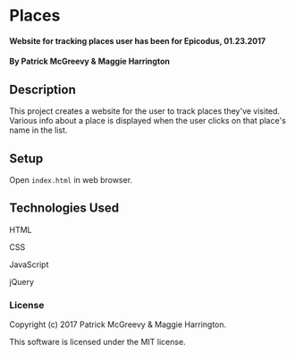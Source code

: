 # Places

#### Website for tracking places user has been for Epicodus, 01.23.2017

#### By Patrick McGreevy & Maggie Harrington

## Description

This project creates a website for the user to track places they've visited. Various info about a place is displayed when the user clicks on that place's name in the list.

## Setup

Open `index.html` in web browser.

## Technologies Used

HTML

CSS

JavaScript

jQuery

### License

Copyright (c) 2017 Patrick McGreevy & Maggie Harrington.

This software is licensed under the MIT license.
